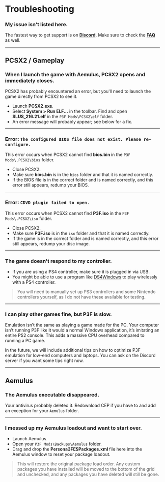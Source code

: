 ﻿# Troubleshooting

### My issue isn't listed here.
The fastest way to get support is on [**Discord**](https://discord.gg/aZkkqnw). Make sure to check the [**FAQ**](faq.md) as well.

---


## PCSX2 / Gameplay

### When I launch the game with Aemulus, PCSX2 opens and immediately closes.
PCSX2 has probably encountered an error, but you'll need to launch the game directly from PCSX2 to see it.

- Launch **PCSX2.exe**.
- Select **System > Run ELF...** in the toolbar. Find and open **SLUS_216.21.elf** in the `P3F Mods\PCSX2\elf` folder.
- An error message will probably appear; see below for a fix.

---

### Error: `The configured BIOS file does not exist. Please re-configure.`
This error occurs when PCSX2 cannot find **bios.bin** in the `P3F Mods\.PCSX2\bios` folder.

- Close PCSX2.
- Make sure **bios.bin** is in the `bios` folder and that it is named correctly.
- If the BIOS file is in the correct folder and is named correctly, and this error still appears, redump your BIOS.

---

### Error: `CDVD plugin failed to open.`
This error occurs when PCSX2 cannot find **P3F.iso** in the `P3F Mods\.PCSX2\iso` folder.

- Close PCSX2.
- Make sure **P3F.iso** is in the `iso` folder and that it is named correctly.
- If the game is in the correct folder and is named correctly, and this error still appears, redump your disc image.

---

### The game doesn't respond to my controller.
- If you are using a PS4 controller, make sure it is plugged in via USB.
- You might be able to use a program like [DS4Windows](https://github.com/Ryochan7/DS4Windows/releases) to play wirelessly with a PS4 controller. 

> You will need to manually set up PS3 controllers and some Nintendo controllers yourself, as I do not have these available for testing.

---

### I can play other games fine, but P3F is slow.

Emulation isn’t the same as playing a game made for the PC. Your computer isn’t running P3F like it would a normal Windows application, it’s imitating an entire PS2 console. This adds a massive CPU overhead compared to running a PC game.

In the future, we will include additional tips on how to optimize P3F emulation for low-end computers and laptops. You can ask on the Discord server if you want some tips right now.

---

## Aemulus

### The Aemulus executable disappeared.

Your antivirus probably deleted it. Redownload CEP if you have to and add an exception for your `Aemulus` folder.

---

### I messed up my Aemulus loadout and want to start over.

- Launch Aemulus.
- Open your `P3F Mods\Backups\Aemulus` folder.
- Drag and drop the **Persona3FESPackages.xml** file here into the Aemulus window to reset your package loadout.

> This will restore the original package load order. Any custom packages you have installed will be moved to the bottom of the grid and unchecked, and any packages you have deleted will still be gone.
